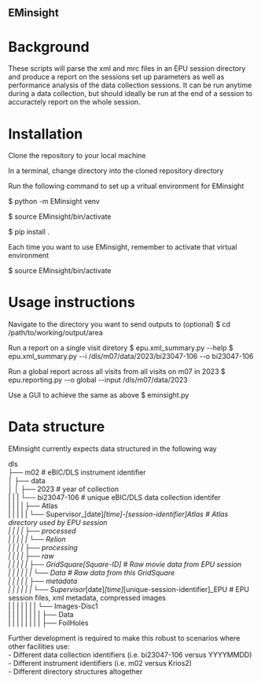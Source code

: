 ## EMinsight

# Background

These scripts will parse the xml and mrc files in an EPU session directory and produce a report on the sessions set up parameters as well as performance analysis of the data collection sessions. It can be run anytime during a data collection, but should ideally be run at the end of a session to accuractely report on the whole session.

# Installation

Clone the repository to your local machine

In a terminal, change directory into the cloned repository directory

Run the following command to set up a vritual environment for EMinsight

$ python -m EMinsight venv

$ source EMinsight/bin/activate

$ pip install .

Each time you want to use EMinsight, remember to activate that virtual environment

$ source EMinsight/bin/activate

# Usage instructions

Navigate to the directory you want to send outputs to (optional)
$ cd /path/to/working/output/area

Run a report on a single visit diretory
$ epu.xml_summary.py --help
$ epu.xml_summary.py --i /dls/m07/data/2023/bi23047-106 --o bi23047-106

Run a global report across all visits from all visits on m07 in 2023
$ epu.reporting.py --o global --input /dls/m07/data/2023

Use a GUI to achieve the same as above
$ eminsight.py

# Data structure

EMinsight currently expects data structured in the following way

dls <br />
├── m02 # eBIC/DLS instrument identifier <br />
│   ├── data <br />
│   │   ├── 2023 # year of collection <br />
|   |   |   └── bi23047-106 # unique eBIC/DLS data collection identifer <br />
|   |   |   |   ├── Atlas <br />
|   |   |   |   |   └── Supervisor_[date]_[time]-[session-identifier]_Atlas # Atlas directory used by EPU session <br />
|   |   |   |   ├── processed <br />
|   |   |   |   |   └── Relion <br />
|   |   |   |   ├── processing <br />
|   |   |   |   ├── raw <br />
|   |   |   |   |   ├── GridSquare_[Square-ID] # Raw movie data from EPU session <br />
|   |   |   |   |   |   └── Data # Raw data from this GridSquare <br />
|   |   |   |   |   ├── metadata <br />
|   |   |   |   |   |   └── Supervisor_[date]_[time]_[unique-session-identifier]_EPU # EPU session files, xml metadata, compressed images <br />
|   |   |   |   |   |   |   └── Images-Disc1 <br />
|   |   |   |   |   |   |   |   ├── Data <br />
|   |   |   |   |   |   |   |   ├── FoilHoles <br />

Further development is required to make this robust to scenarios where other facilities use: <br />
    - Different data collection identifiers (i.e. bi23047-106 versus YYYYMMDD) <br />
    - Different instrument identifiers (i.e. m02 versus Krios2) <br />
    - Different directory structures altogether <br />

    